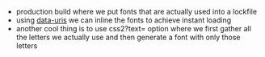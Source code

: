 -   production build where we put fonts that are actually used into a lockfile
-   using [data-uris](https://css-tricks.com/data-uris/) we can inline the fonts to achieve instant loading
-   another cool thing is to use css2?text= option where we first gather all the letters we actually use and then generate a font with only those letters

